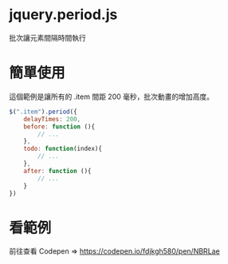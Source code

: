# jquery.period.js
批次讓元素間隔時間執行

# 簡單使用
這個範例是讓所有的 .item 間距 200 毫秒，批次動畫的增加高度。
````javascript
$(".item").period({
    delayTimes: 200,
    before: function (){
        // ...
    },
    todo: function(index){
        // ...
    },
    after: function (){
        // ...
    }
})
````

# 看範例
前往查看 Codepen => https://codepen.io/fdjkgh580/pen/NBRLae
